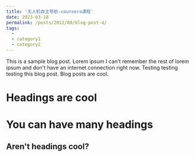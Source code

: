 ```yaml
---
title: '无人机自主导航-coursera课程'
date: 2023-03-18
permalink: /posts/2012/08/blog-post-4/
tags:
  - 
  - category1
  - category2
---
```


This is a sample blog post. Lorem ipsum I can't remember the rest of lorem ipsum and don't have an internet connection right now. Testing testing testing this blog post. Blog posts are cool.

Headings are cool
======

You can have many headings
======

Aren't headings cool?
------
